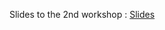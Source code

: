 Slides to the 2nd workshop : [Slides](https://docs.google.com/presentation/d/1yINT1ow9OrnAL-SfIJyMFAxThX4ssQIcrK8Rkv1PqEo/edit#slide=id.p)

